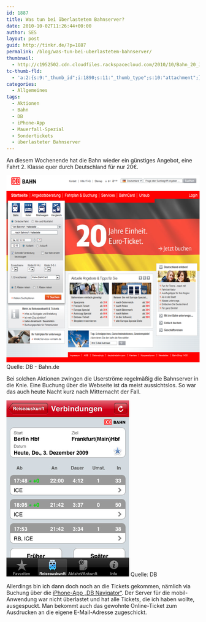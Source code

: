 ```yaml
---
id: 1887
title: Was tun bei überlastetem Bahnserver?
date: 2010-10-02T11:26:44+00:00
author: SES
layout: post
guid: http://tinkr.de/?p=1887
permalink: /blog/was-tun-bei-uberlastetem-bahnserver/
thumbnail:
  - http://c1952502.cdn.cloudfiles.rackspacecloud.com/2010/10/Bahn_20_Jahre_Mauerfall_sml.png
tc-thumb-fld:
  - 'a:2:{s:9:"_thumb_id";i:1890;s:11:"_thumb_type";s:10:"attachment";}'
categories:
  - Allgemeines
tags:
  - Aktionen
  - Bahn
  - DB
  - iPhone-App
  - Mauerfall-Spezial
  - Sondertickets
  - überlasteter Bahnserver
---
```

An diesem Wochenende hat die Bahn wieder ein günstiges Angebot, eine Fahrt 2. Klasse quer durch Deutschland für nur 20€.

<img loading="lazy" class="aligncenter size-full wp-image-1888" title="Bahn.de - 20 Jahre Mauerfall-Ticket" src="/assets/2010/10/Bahn_20_Jahre_Mauerfall.png" alt="" width="606" height="488" />
Quelle: DB - Bahn.de

Bei solchen Aktionen zwingen die Userströme regelmäßig die Bahnserver in die Knie. Eine Buchung über die Webseite ist da meist aussichtslos. So war das auch heute Nacht kurz nach Mitternacht der Fall.

<img loading="lazy" class="aligncenter size-full wp-image-1890" title="Bahn - DB Navigator App" src="/assets/2010/10/bahn_db_navigator_app.png" alt="" width="320" height="460" />
Quelle: DB

Allerdings bin ich dann doch noch an die Tickets gekommen, nämlich via Buchung über die [iPhone-App &#8222;DB Navigator&#8220;](http://itunes.apple.com/de/app/db-navigator/id343555245?mt=8). Der Server für die mobil-Anwendung war nicht überlastet und hat alle Tickets, die ich haben wollte, ausgespuckt. Man bekommt auch das gewohnte Online-Ticket zum Ausdrucken an die eigene E-Mail-Adresse zugeschickt.
